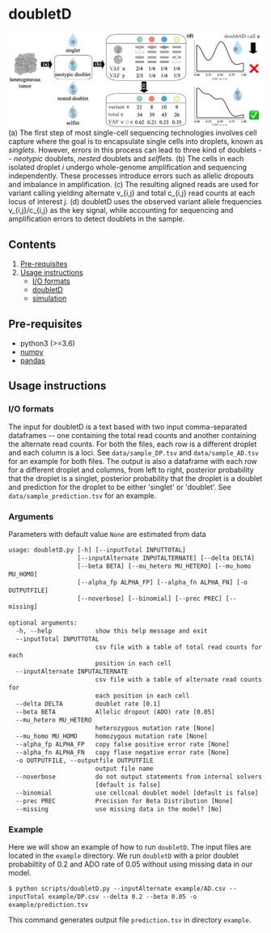 # doubletD

![Overview of doubletD](doubletD_overview.png)
(a) The first step of most single-cell sequencing technologies involves cell capture where the goal is to encapsulate single cells into droplets, known as *singlets*.
However, errors in this process can lead to three kind of doublets -- *neotypic* doublets, *nested* doublets and *selflets*.
(b) The cells in each isolated droplet *i* undergo whole-genome amplification and sequencing independently.
These processes introduce errors such as allelic dropouts and imbalance in amplification.
(c) The resulting aligned reads are used for variant calling yielding alternate v_{i,j} and total c_{i,j} read counts at each locus of interest *j*.
(d) doubletD uses the observed variant allele frequencies v_{i,j}/c_{i,j} as the key signal, while accounting for sequencing and amplification errors to detect doublets in the sample.

## Contents

  1. [Pre-requisites](#pre-requisites)
  2. [Usage instructions](#usage)
     * [I/O formats](#io)
     * [doubletD](#doubletD)
     * [simulation](#simulation)

<a name="pre-requisites"></a>
## Pre-requisites
+ python3 (>=3.6)
+ [numpy](https://numpy.org/doc/)
+ [pandas](https://pandas.pydata.org/pandas-docs/stable/index.html)

<a name="usage"></a>
## Usage instructions

<a name="io"></a>
### I/O formats
The input for doubletD is a text based with two input comma-separated dataframes -- one containing the total read counts and another containing the alternate read counts.
For both the files, each row is a different droplet and each column is a loci.
See `data/sample_DP.tsv` and `data/sample_AD.tsv` for an example for both files.
The output is also a dataframe with each row for a different droplet and columns, from left to right, posterior probability that the droplet is a singlet, posterior probability that the droplet is a doublet and prediction for the droplet to be either 'singlet' or 'doublet'.
See `data/sample_prediction.tsv` for an example.

### Arguments

Parameters with default value `None` are estimated from data

    usage: doubletD.py [-h] [--inputTotal INPUTTOTAL]
                       [--inputAlternate INPUTALTERNATE] [--delta DELTA]
                       [--beta BETA] [--mu_hetero MU_HETERO] [--mu_homo MU_HOMO]
                       [--alpha_fp ALPHA_FP] [--alpha_fn ALPHA_FN] [-o OUTPUTFILE]
                       [--noverbose] [--binomial] [--prec PREC] [--missing]

    optional arguments:
      -h, --help            show this help message and exit
      --inputTotal INPUTTOTAL
                            csv file with a table of total read counts for each
                            position in each cell
      --inputAlternate INPUTALTERNATE
                            csv file with a table of alternate read counts for
                            each position in each cell
      --delta DELTA         doublet rate [0.1]
      --beta BETA           Allelic dropout (ADO) rate [0.05]
      --mu_hetero MU_HETERO
                            heterozygous mutation rate [None]
      --mu_homo MU_HOMO     homozygous mutation rate [None]
      --alpha_fp ALPHA_FP   copy false positive error rate [None]
      --alpha_fn ALPHA_FN   copy flase negative error rate [None]
      -o OUTPUTFILE, --outputfile OUTPUTFILE
                            output file name
      --noverbose           do not output statements from internal solvers
                            [default is false]
      --binomial            use cellcoal doublet model [default is false]
      --prec PREC           Precision for Beta Distribution [None]
      --missing             use missing data in the model? [No]



### Example

Here we will show an example of how to run `doubletD`.
The input files are located in the `example` directory.
We run `doubletD` with a prior doublet probabiltity of 0.2 and ADO rate of 0.05 without using missing data in our model.

    $ python scripts/doubletD.py --inputAlternate example/AD.csv --inputTotal example/DP.csv --delta 0.2 --beta 0.05 -o example/prediction.tsv 

This command generates output file `prediction.tsv` in directory `example`.
